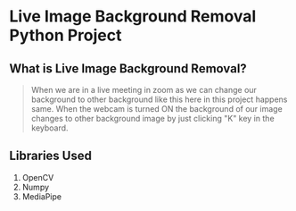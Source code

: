 # Live Image Background Removal Python Project

## What is Live Image Background Removal?
> When we are in a live meeting in zoom as we can change our background to other background like this here in this project happens same. When the webcam is turned ON the background of our image changes to other background image by just clicking "K" key in the keyboard.

## Libraries Used
1. OpenCV
2. Numpy
3. MediaPipe

